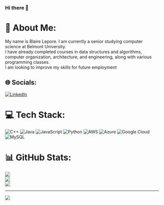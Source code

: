 ### Hi there 👋

# 💫 About Me:
My name is Blaire Lepore. I am currently a senior studying computer science at Belmont University. <br>I have already completed courses in data structures and algorithms, computer organization, architecture, and engineering, along with various programming classes.<br>I am looking to improve my skills for future employment  


## 🌐 Socials:
[![LinkedIn](https://img.shields.io/badge/LinkedIn-%230077B5.svg?logo=linkedin&logoColor=white)](https://linkedin.com/in/www.linkedin.com/in/blairelepore) 

# 💻 Tech Stack:
![C++](https://img.shields.io/badge/c++-%2300599C.svg?style=for-the-badge&logo=c%2B%2B&logoColor=white) ![Java](https://img.shields.io/badge/java-%23ED8B00.svg?style=for-the-badge&logo=openjdk&logoColor=white) ![JavaScript](https://img.shields.io/badge/javascript-%23323330.svg?style=for-the-badge&logo=javascript&logoColor=%23F7DF1E) ![Python](https://img.shields.io/badge/python-3670A0?style=for-the-badge&logo=python&logoColor=ffdd54) ![AWS](https://img.shields.io/badge/AWS-%23FF9900.svg?style=for-the-badge&logo=amazon-aws&logoColor=white) ![Azure](https://img.shields.io/badge/azure-%230072C6.svg?style=for-the-badge&logo=microsoftazure&logoColor=white) ![Google Cloud](https://img.shields.io/badge/GoogleCloud-%234285F4.svg?style=for-the-badge&logo=google-cloud&logoColor=white) ![MySQL](https://img.shields.io/badge/mysql-%2300000f.svg?style=for-the-badge&logo=mysql&logoColor=white)
# 📊 GitHub Stats:
![](https://github-readme-stats.vercel.app/api?username=blairelep22&theme=dark&hide_border=false&include_all_commits=true&count_private=false)<br/>
![](https://github-readme-streak-stats.herokuapp.com/?user=blairelep22&theme=dark&hide_border=false)<br/>
![](https://github-readme-stats.vercel.app/api/top-langs/?username=blairelep22&theme=dark&hide_border=false&include_all_commits=true&count_private=false&layout=compact)

---
[![](https://visitcount.itsvg.in/api?id=blairelep22&icon=0&color=0)](https://visitcount.itsvg.in)

<!-- Proudly created with GPRM ( https://gprm.itsvg.in ) -->
